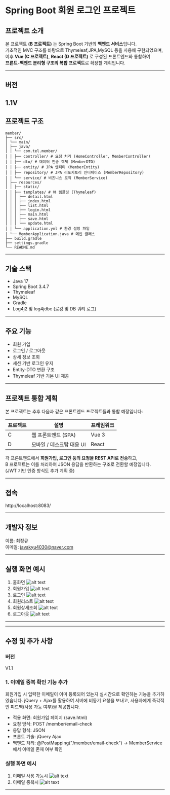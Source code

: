 
#   Spring Boot 회원 로그인 프로젝트

##  프로젝트 소개
본 프로젝트 **(B 프로젝트)** 는 Spring Boot 기반의 **백엔드 서비스**입니다.  
기초적인 MVC 구조를 바탕으로 Thymeleaf,JPA,MySQL 등을 사용해 구현되었으며,  
이후 **Vue (C 프로젝트)**, **React (D 프로젝트)** 로 구성된 프론트엔드와 통합하여  
**프론트-백엔드 분리형 구조의 복합 프로젝트**로 확장할 계획입니다.

---

##  버전  
1.1V
---

##  프로젝트 구조
```
member/
├── src/
│ └── main/
│ ├── java/
│ │ └── com.tel.member/
│ │ ├── controller/ # 요청 처리 (HomeController, MemberController)
│ │ ├── dto/ # 데이터 전송 객체 (MemberDTO)
│ │ ├── entity/ # JPA 엔티티 (MemberEntity)
│ │ ├── repository/ # JPA 리포지토리 인터페이스 (MemberRepository)
│ │ └── service/ # 비즈니스 로직 (MemberService)
│ ├── resources/
│ │ ├── static/ 
│ │ ├── templates/ # 뷰 템플릿 (Thymeleaf)
│ │ │ ├── detail.html
│ │ │ ├── index.html
│ │ │ ├── list.html
│ │ │ ├── login.html
│ │ │ ├── main.html
│ │ │ ├── save.html
│ │ │ └── update.html
│ │ └── application.yml # 환경 설정 파일
│ └── MemberApplication.java # 메인 클래스
├── build.gradle
├── settings.gradle
└── README.md
```
---

##  기술 스택

- Java 17
- Spring Boot 3.4.7 
- Thymeleaf
- MySQL
- Gradle              
- Log4j2 및 log4jdbc (로깅 및 DB 쿼리 로그)

---

##  주요 기능

- 회원 가입 
- 로그인 / 로그아웃
- 상세 정보 조회
- 세션 기반 로그인 유지
- Entity-DTO 변환 구조
- Thymeleaf 기반 기본 UI 제공

---

##  프로젝트 통합 계획

본 프로젝트는 추후 다음과 같은 프론트엔드 프로젝트들과 통합 예정입니다:

| 프로젝트 | 설명                        | 프레임워크 |
|----------|-----------------------------|------------|
| C        | 웹 프론트엔드 (SPA)         | Vue 3      |
| D        | 모바일 / 데스크탑 대응 UI   | React      |

각 프론트엔드에서 **회원가입, 로그인 등의 요청을 REST API로 전송**하고,  
B 프로젝트는 이를 처리하여 JSON 응답을 반환하는 구조로 전환할 예정입니다.  
(JWT 기반 인증 방식도 추가 계획 중)

---

## 접속
http://localhost:8083/

---


## 개발자 정보  
이름: 최정규  
이메일: javakyu4030@naver.com


---

## 실행 화면 예시

1. 홈화면
![alt text](1.home-1.png)
2. 회원가입
![alt text](2.save-1.png)
3. 로그인
![alt text](3.login-1.png)
4. 회원리스트
![alt text](4.list-1.png)
5. 회원상세조회
![alt text](5.detail-1.png)
6. 로그아웃
![alt text](6.logout-1.png)
---

---

## 수정 및 추가 사항

### 버전
V1.1

### 1. 이메일 중복 확인 기능 추가 
회원가입 시 입력한 이메일이 이미 등록되어 있는지 실시간으로 확인하는 기능을 추가하였습니다.
jQuery + Ajax를 활용하여 서버에 비동기 요청을 보내고,
사용자에게 즉각적인 피드백(사용 가능 여부)을 제공합니다.

- 적용 화면: 회원가입 페이지 (save.html)
- 요청 방식: POST /member/email-check
- 응답 형식: JSON
- 프론트 기술: jQuery Ajax
- 백엔드 처리: @PostMapping("/member/email-check") → MemberService에서 이메일 존재 여부 확인

### 실행 화면 예시
1. 이메일 사용 가능시
![alt text](<7. success-1.png>)
2. 이메일 중복시
![alt text](<8. fail-1.png>)
---